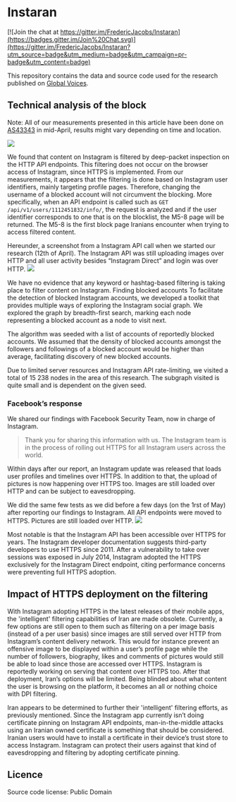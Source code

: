 # Instaran

[![Join the chat at https://gitter.im/FredericJacobs/Instaran](https://badges.gitter.im/Join%20Chat.svg)](https://gitter.im/FredericJacobs/Instaran?utm_source=badge&utm_medium=badge&utm_campaign=pr-badge&utm_content=badge)

This repository contains the data and source code used for the research published on [Global Voices](https://advocacy.globalvoicesonline.org/2015/05/07/new-research-iran-is-using-intelligent-censorship-on-instagram/).

## Technical analysis of the block

Note: All of our measurements presented in this article have been done on [AS43343](https://ipinfo.io/AS43343) in mid-April, results might vary depending on time and location.

![](screenshots/Blockpages.png) 

We found that content on Instagram is filtered by deep-packet inspection on the HTTP API endpoints. This filtering does not occur on the browser access of Instagram, since HTTPS is implemented. From our measurements, it appears that the filtering is done based on Instagram user identifiers, mainly targeting profile pages. Therefore, changing the username of a blocked account will not circumvent the blocking. More specifically, when an API endpoint is called such as `GET /api/v1/users/1112451832/info/`, the request is analyzed and if the user identifier corresponds to one that is on the blocklist, the M5-8 page will be returned. The M5-8 is the first block page Iranians encounter when trying to access filtered content.

Hereunder, a screenshot from a Instagram API call when we started our research (12th of April). The Instagram API was still uploading images over HTTP and all user activity besides “Instagram Direct” and login was over HTTP.
![](screenshots/Instagram610-12AprilEndpoints.png)

We have no evidence that any keyword or hashtag-based filtering is taking place to filter content on Instagram.
Finding blocked accounts
To facilitate the detection of blocked Instagram accounts, we developed a toolkit that provides multiple ways of exploring the Instagram social graph. We explored the graph by breadth-first search, marking each node representing a blocked account as a node to visit next.

The algorithm was seeded with a list of accounts of reportedly blocked accounts. We assumed that the density of blocked accounts amongst the followers and followings of a blocked account would be higher than average, facilitating discovery of new blocked accounts.

Due to limited server resources and Instagram API rate-limiting, we visited a total of 15 238 nodes in the area of this research. The subgraph visited is quite small and is dependent on the given seed.

### Facebook’s response

We shared our findings with Facebook Security Team, now in charge of Instagram.

> Thank you for sharing this information with us. The Instagram team is in the process of rolling out HTTPS for all Instagram users across the world.

Within days after our report, an Instagram update was released that loads user profiles and timelines over HTTPS. In addition to that, the upload of pictures is now happening over HTTPS too. Images are still loaded over HTTP and can be subject to eavesdropping.


We did the same few tests as we did before a few days (on the 1rst of May) after reporting our findings to Instagram. All API endpoints were moved to HTTPS. Pictures are still loaded over HTTP.
![](screenshots/SwitchToHTTPSEndpointsMay.png)

Most notable is that the Instagram API has been accessible over HTTPS for years. The Instagram developer documentation suggests third-party developers to use HTTPS since 2011. After a vulnerability to take over sessions was exposed in July 2014, Instagram adopted the HTTPS exclusively for the Instagram Direct endpoint, citing performance concerns were preventing full HTTPS adoption.

## Impact of HTTPS deployment on the filtering

With Instagram adopting HTTPS in the latest releases of their mobile apps, the 'intelligent' filtering capabilities of Iran are made obsolete. Currently, a few options are still open to them such as filtering on a per image basis (instead of a per user basis) since images are still served over HTTP from Instagram’s content delivery network. This would for instance prevent an offensive image to be displayed within a user’s profile page while the number of followers, biography, likes and comments of pictures would still be able to load since those are accessed over HTTPS. Instagram is reportedly working on serving that content over HTTPS too. After that deployment, Iran’s options will be limited. Being blinded about what content the user is browsing on the platform, it becomes an all or nothing choice with DPI filtering.

Iran appears to be determined to further their 'intelligent' filtering efforts, as previously mentioned. Since the Instagram app currently isn’t doing certificate pinning on Instagram API endpoints, man-in-the-middle attacks using an Iranian owned certificate is something that should be considered. Iranian users would have to install a certificate in their device’s trust store to access Instagram. Instagram can protect their users against that kind of eavesdropping and filtering by adopting certificate pinning.

## Licence

Source code license: Public Domain
